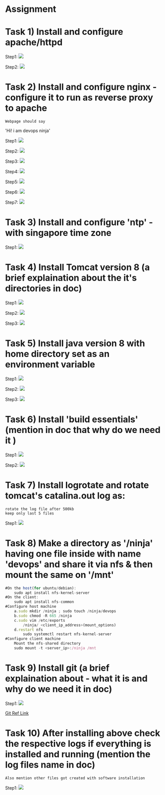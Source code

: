 # Assignment

# Task 1) Install and configure apache/httpd

Step1: 
![](media/1.png)

Step2: 
![](media/2.png)

# Task 2) Install and configure nginx - configure it to run as reverse proxy to apache
    Webpage should say
   'Hi! i am devops ninja'

Step1: 
![](media/3.png)

Step2: 
![](media/4.png)

Step3: 
![](media/5.png)

Step4: 
![](media/6.png)

Step5: 
![](media/7.png)

Step6: 
![](media/8.png)

Step7: 
![](media/9.png)
   
# Task 3) Install and configure 'ntp' - with singapore time zone

Step1: 
![](media/10.png)

# Task 4) Install Tomcat version 8 (a brief explaination about the it's directories in doc)

Step1: 
![](media/11.png)

Step2: 
![](media/12.png)

Step3: 
![](media/13.png)

# Task 5) Install java version 8 with home directory set as an environment variable

Step1: 
![](media/14.png)

Step2: 
![](media/15.png)

Step3: 
![](media/16.png)

# Task 6) Install 'build essentials' (mention in doc that why do we need it )

Step1: 
![](media/17.png)

Step2: 
![](media/18.png)

# Task 7) Install logrotate and rotate tomcat's catalina.out log as:
    rotate the log file after 500kb
    keep only last 5 files
    
Step1: 
![](media/19.png)

# Task 8) Make a directory as '/ninja' having one file inside with name 'devops' and share it via nfs & then mount the same on '/mnt'

```javascript
#On the host(for ubuntu/debian):
	sudo apt install nfs-kernel-server
#On the client:
	sudo apt install nfs-common
#Configure host machine
	a.sudo mkdir /ninja ; sudo touch /ninja/devops
	b.sudo chmod -R 665 /ninja
	c.sudo vim /etc/exports
		/ninja/	<client_ip_address>(mount_options)
	d.restart nfs
		sudo systemctl restart nfs-kernel-server
#Configure client machine
	Mount the nfs-shared directory
	sudo mount -t <server_ip>:/ninja /mnt
```
# Task 9) Install git (a brief explaination about - what it is and why do we need it in doc)

Step1: 
![](media/20.png)

[Git Ref Link](https://www.atlassian.com/git/tutorials/why-git)

# Task 10) After installing above check the respective logs if everything is installed and running (mention the log files name in doc)
    Also mention other files got created with software installation
 
Step1: 
![](media/23.png)
    
 
    
